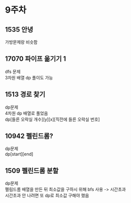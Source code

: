 # 9주차
## 1535 안녕
가방문제랑 비슷함

## 17070 파이프 옮기기 1
dfs 문제
<br/>
3차원 배열 dp 풀이도 가능

## 1513 경로 찾기
dp문제
<br/>
4차원 dp 배열로 풀었음
<br/>
dp[들른 오락실 개수][y][x][직전에 들른 오락실 번호]

## 10942 펠린드롬?
dp문제
<br/>
dp[start][end]

## 1509 펠린드롬 분할
dp문제
<br/>
펠림드롬 배열을 만든 뒤 최소값을 구하시 위해 bfs 사용 -> 시간초과
<br/>
시간초과 안 나려면 또 dp로 최소값 구해야 했음
